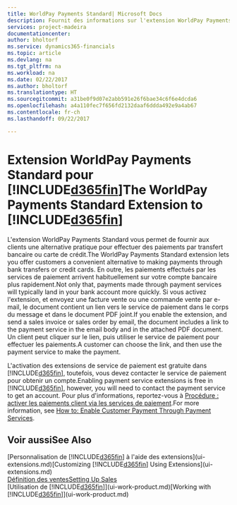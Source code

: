 ```yaml
---
title: WorldPay Payments Standard| Microsoft Docs
description: Fournit des informations sur l'extension WorldPay Payments Standard
services: project-madeira
documentationcenter: 
author: bholtorf
ms.service: dynamics365-financials
ms.topic: article
ms.devlang: na
ms.tgt_pltfrm: na
ms.workload: na
ms.date: 02/22/2017
ms.author: bholtorf
ms.translationtype: HT
ms.sourcegitcommit: a31be0f9d07e2abb591e26f6bae34c6f6e4dcda6
ms.openlocfilehash: a4a110fec7f656fd2132daaf6ddda492e9a4ab67
ms.contentlocale: fr-ch
ms.lasthandoff: 09/22/2017

---
```

# <a name="the-worldpay-payments-standard-extension-to-included365finincludesd365finlongmdmd"></a><span data-ttu-id="2f45a-103">Extension WorldPay Payments Standard pour [!INCLUDE[d365fin](includes/d365fin_long_md.md)]</span><span class="sxs-lookup"><span data-stu-id="2f45a-103">The WorldPay Payments Standard Extension to [!INCLUDE[d365fin](includes/d365fin_long_md.md)]</span></span>
<span data-ttu-id="2f45a-104">L'extension WorldPay Payments Standard vous permet de fournir aux clients une alternative pratique pour effectuer des paiements par transfert bancaire ou carte de crédit.</span><span class="sxs-lookup"><span data-stu-id="2f45a-104">The WorldPay Payments Standard extension lets you offer customers a convenient alternative to making payments through bank transfers or credit cards.</span></span> <span data-ttu-id="2f45a-105">En outre, les paiements effectués par les services de paiement arrivent habituellement sur votre compte bancaire plus rapidement.</span><span class="sxs-lookup"><span data-stu-id="2f45a-105">Not only that, payments made through payment services will typically land in your bank account more quickly.</span></span>
<span data-ttu-id="2f45a-106">Si vous activez l'extension, et envoyez une facture vente ou une commande vente par e-mail, le document contient un lien vers le service de paiement dans le corps du message et dans le document PDF joint.</span><span class="sxs-lookup"><span data-stu-id="2f45a-106">If you enable the extension, and send a sales invoice or sales order by email, the document includes a link to the payment service in the email body and in the attached PDF document.</span></span> <span data-ttu-id="2f45a-107">Un client peut cliquer sur le lien, puis utiliser le service de paiement pour effectuer les paiements.</span><span class="sxs-lookup"><span data-stu-id="2f45a-107">A customer can choose the link, and then use the payment service to make the payment.</span></span>

<span data-ttu-id="2f45a-108">L'activation des extensions de service de paiement est gratuite dans [!INCLUDE[d365fin](includes/d365fin_md.md)], toutefois, vous devez contacter le service de paiement pour obtenir un compte.</span><span class="sxs-lookup"><span data-stu-id="2f45a-108">Enabling payment service extensions is free in [!INCLUDE[d365fin](includes/d365fin_md.md)], however, you will need to contact the payment service to get an account.</span></span> <span data-ttu-id="2f45a-109">Pour plus d'informations, reportez-vous à [Procédure : activer les paiements client via les services de paiement](sales-how-enable-payment-service-extensions.md).</span><span class="sxs-lookup"><span data-stu-id="2f45a-109">For more information, see [How to: Enable Customer Payment Through Payment Services](sales-how-enable-payment-service-extensions.md).</span></span>

## <a name="see-also"></a><span data-ttu-id="2f45a-110">Voir aussi</span><span class="sxs-lookup"><span data-stu-id="2f45a-110">See Also</span></span>
<span data-ttu-id="2f45a-111">[Personnalisation de [!INCLUDE[d365fin](includes/d365fin_md.md)] à l'aide des extensions](ui-extensions.md)</span><span class="sxs-lookup"><span data-stu-id="2f45a-111">[Customizing [!INCLUDE[d365fin](includes/d365fin_md.md)] Using Extensions](ui-extensions.md)</span></span>  
[<span data-ttu-id="2f45a-112">Définition des ventes</span><span class="sxs-lookup"><span data-stu-id="2f45a-112">Setting Up Sales</span></span>](sales-setup-sales.md)  
<span data-ttu-id="2f45a-113">[Utilisation de [!INCLUDE[d365fin](includes/d365fin_md.md)]](ui-work-product.md)</span><span class="sxs-lookup"><span data-stu-id="2f45a-113">[Working with [!INCLUDE[d365fin](includes/d365fin_md.md)]](ui-work-product.md)</span></span>
